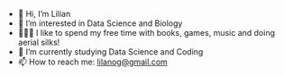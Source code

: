 - 👋 Hi, I’m Lilian
- 👀 I’m interested in Data Science and Biology
- 🤸🏻‍♀️ I like to spend my free time with books, games, music and doing aerial silks!
- 🌱 I’m currently studying Data Science and Coding
- 📫 How to reach me: lilanog@gmail.com

<!---
linogueira/linogueira is a ✨ special ✨ repository because its `README.md` (this file) appears on your GitHub profile.
You can click the Preview link to take a look at your changes.
--->
